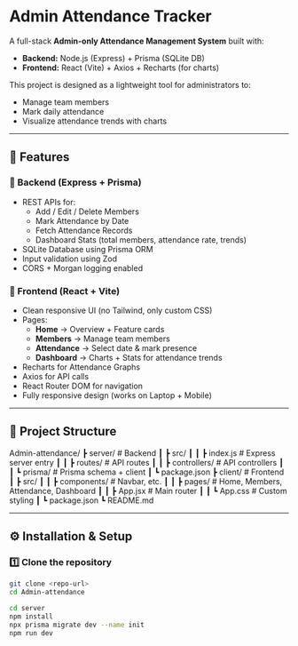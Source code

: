 # Admin Attendance Tracker  

A full-stack **Admin-only Attendance Management System** built with:  
- **Backend:** Node.js (Express) + Prisma (SQLite DB)  
- **Frontend:** React (Vite) + Axios + Recharts (for charts)  

This project is designed as a lightweight tool for administrators to:  
- Manage team members  
- Mark daily attendance  
- Visualize attendance trends with charts  

---

## 🚀 Features  

### 🔹 Backend (Express + Prisma)
- REST APIs for:
  - Add / Edit / Delete Members
  - Mark Attendance by Date
  - Fetch Attendance Records
  - Dashboard Stats (total members, attendance rate, trends)
- SQLite Database using Prisma ORM  
- Input validation using Zod  
- CORS + Morgan logging enabled  

### 🔹 Frontend (React + Vite)
- Clean responsive UI (no Tailwind, only custom CSS)  
- Pages:
  - **Home** → Overview + Feature cards  
  - **Members** → Manage team members  
  - **Attendance** → Select date & mark presence  
  - **Dashboard** → Charts + Stats for attendance trends  
- Recharts for Attendance Graphs  
- Axios for API calls  
- React Router DOM for navigation  
- Fully responsive design (works on Laptop + Mobile)  

---

## 📂 Project Structure  

Admin-attendance/
┣ server/ # Backend
┃ ┣ src/
┃ ┃ ┣ index.js # Express server entry
┃ ┃ ┣ routes/ # API routes
┃ ┃ ┣ controllers/ # API controllers
┃ ┃ ┗ prisma/ # Prisma schema + client
┃ ┗ package.json
┣ client/ # Frontend
┃ ┣ src/
┃ ┃ ┣ components/ # Navbar, etc.
┃ ┃ ┣ pages/ # Home, Members, Attendance, Dashboard
┃ ┃ ┣ App.jsx # Main router
┃ ┃ ┗ App.css # Custom styling
┃ ┗ package.json
┗ README.md


---

## ⚙️ Installation & Setup  

### 1️⃣ Clone the repository  
```bash
git clone <repo-url>
cd Admin-attendance

cd server
npm install
npx prisma migrate dev --name init
npm run dev

